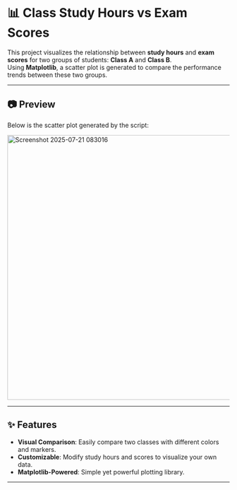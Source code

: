 # 📊 Class Study Hours vs Exam Scores

This project visualizes the relationship between **study hours** and **exam scores** for two groups of students: **Class A** and **Class B**.  
Using **Matplotlib**, a scatter plot is generated to compare the performance trends between these two groups.

--- 

## 📷 Preview
Below is the scatter plot generated by the script:

<img width="860" height="600" alt="Screenshot 2025-07-21 083016" src="https://github.com/user-attachments/assets/9bad78a9-e3cf-4456-acd5-d8c1b8aef047" />

---

## ✨ Features
- **Visual Comparison**: Easily compare two classes with different colors and markers.
- **Customizable**: Modify study hours and scores to visualize your own data.
- **Matplotlib-Powered**: Simple yet powerful plotting library.

---

